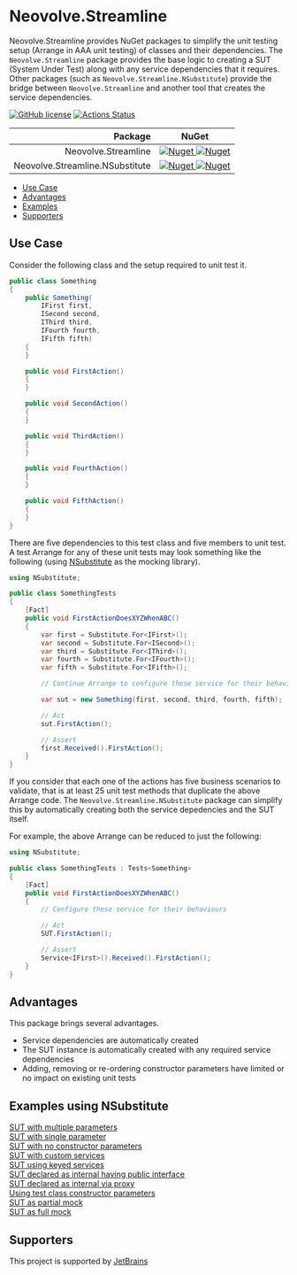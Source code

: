 # Neovolve.Streamline
Neovolve.Streamline provides NuGet packages to simplify the unit testing setup (Arrange in AAA unit testing) of classes and their dependencies. The `Neovolve.Streamline` package provides the base logic to creating a SUT (System Under Test) along with any service dependencies that it requires. Other packages (such as `Neovolve.Streamline.NSubstitute`) provide the bridge between `Neovolve.Streamline` and another tool that creates the service dependencies.

[![GitHub license](https://img.shields.io/badge/License-MIT-blue.svg)](https://github.com/roryprimrose/Neovolve.Streamline/blob/master/LICENSE.md)&nbsp;[![Actions Status](https://github.com/roryprimrose/Neovolve.Streamline/workflows/CI/badge.svg)](https://github.com/roryprimrose/Neovolve.Streamline/actions)

| Package | NuGet |
| ----: |:----:| 
| Neovolve.Streamline | [![Nuget](https://img.shields.io/nuget/v/Neovolve.Streamline.svg) ![Nuget](https://img.shields.io/nuget/dt/Neovolve.Streamline.svg)](https://www.nuget.org/packages/Neovolve.Streamline) |
| Neovolve.Streamline.NSubstitute | [![Nuget](https://img.shields.io/nuget/v/Neovolve.Streamline.NSubstitute.svg)&nbsp;![Nuget](https://img.shields.io/nuget/dt/Neovolve.Streamline.NSubstitute.svg)](https://www.nuget.org/packages/Neovolve.Streamline.NSubstitute) |

- [Use Case](#use-case)
- [Advantages](#advantages)
- [Examples](#examples)
- [Supporters](#supporters)

## Use Case

Consider the following class and the setup required to unit test it.

```csharp
public class Something
{
    public Something(
        IFirst first,
        ISecond second,
        IThird third,
        IFourth fourth,
        IFifth fifth)
    {
    }

    public void FirstAction()
    {
    }

    public void SecondAction()
    {
    }

    public void ThirdAction()
    {
    }

    public void FourthAction()
    {
    }

    public void FifthAction()
    {
    }
}
```

There are five dependencies to this test class and five members to unit test. A test Arrange for any of these unit tests may look something like the following (using [NSubstitute](https://nsubstitute.github.io/) as the mocking library).

```csharp
using NSubstitute;

public class SomethingTests
{
    [Fact]
    public void FirstActionDoesXYZWhenABC()
    {
        var first = Substitute.For<IFirst>();
        var second = Substitute.For<ISecond>();
        var third = Substitute.For<IThird>();
        var fourth = Substitute.For<IFourth>();
        var fifth = Substitute.For<IFifth>();

        // Continue Arrange to configure these service for their behaviours

        var sut = new Something(first, second, third, fourth, fifth);

        // Act
        sut.FirstAction();

        // Assert
        first.Received().FirstAction();
    }
}
```

If you consider that each one of the actions has five business scenarios to validate, that is at least 25 unit test methods that duplicate the above Arrange code. The `Neovolve.Streamline.NSubstitute` package can simplify this by automatically creating both the service depedencies and the SUT itself.

For example, the above Arrange can be reduced to just the following:

```csharp
using NSubstitute;

public class SomethingTests : Tests<Something>
{
    [Fact]
    public void FirstActionDoesXYZWhenABC()
    {
        // Configure these service for their behaviours

        // Act
        SUT.FirstAction();

        // Assert
        Service<IFirst>().Received().FirstAction();
    }
}
```

## Advantages

This package brings several advantages.

 - Service dependencies are automatically created
 - The SUT instance is automatically created with any required service dependencies
 - Adding, removing or re-ordering constructor parameters have limited or no impact on existing unit tests

## Examples using NSubstitute

[SUT with multiple parameters](Examples/MultipleParameters.cs)  
[SUT with single parameter](Examples/SingleParameter.cs)  
[SUT with no constructor parameters](Examples/NoConstructorParameters.cs)  
[SUT with custom services](Examples/CustomServices.cs)  
[SUT using keyed services](Examples/KeyedServices.cs)  
[SUT declared as internal having public interface](Examples/InternalTypePublicInterface.cs)  
[SUT declared as internal via proxy](Examples/InternalScopedTypes.cs)  
[Using test class constructor parameters](Examples/TestClassConstructorParameters.cs)  
[SUT as partial mock](Examples/PartialSUTMock.cs)  
[SUT as full mock](Examples/FullSUTMock.cs)  

## Supporters

This project is supported by [JetBrains](https://www.jetbrains.com/?from=ModelBuilder)
